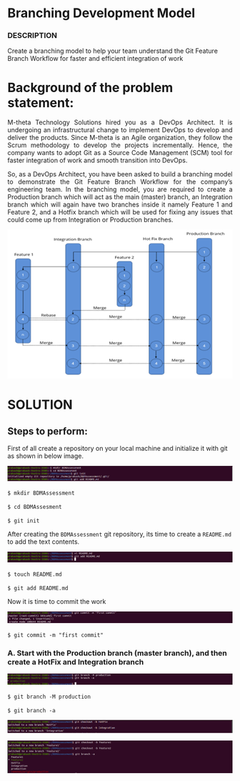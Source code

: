 # Branching Development Model

### DESCRIPTION

Create a branching model to help your team understand the Git Feature Branch Workflow for faster and efficient integration of work

# Background of the problem statement:

<p align="justify">M-theta Technology Solutions hired you as a DevOps Architect. It is undergoing an infrastructural change to implement DevOps to develop and deliver the products. Since M-theta is an Agile organization, they follow the Scrum methodology to develop the projects incrementally. Hence, the company wants to adopt Git as a Source Code Management (SCM) tool for faster integration of work and smooth transition into DevOps.</p>

<p align="justify">So, as a DevOps Architect, you have been asked to build a branching model to demonstrate the Git Feature Branch Workflow for the company’s engineering team. In the branching model, you are required to create a Production branch which will act as the main (master) branch, an Integration branch which will again have two branches inside it namely Feature 1 and Feature 2, and a Hotfix branch which will be used for fixing any issues that could come up from Integration or Production branches.</p>

![CreateGitDirectory](https://github.com/prakashgkhaire/BDMAssessment/blob/Integration/Images/BranchModel.png) 

# SOLUTION

## Steps to perform:

First of all create a repository on your local machine and initialize it with git as shown in below image.

![CreateGitDirectory](https://github.com/prakashgkhaire/BDMAssessment/blob/Integration/Images/1.png)

`$ mkdir BDMAssessment`<br>

`$ cd BDMAssesment` <br>

`$ git init` <br>

After creating the `BDMAssessment` git repository, its time to create a `README.md` to add the text contents.

![CreateGitDirectory](https://github.com/prakashgkhaire/BDMAssessment/blob/Integration/Images/2.png)

`$ touch README.md` <br>

`$ git add README.md`

Now it is time to commit the work

![CreateGitDirectory](https://github.com/prakashgkhaire/BDMAssessment/blob/Integration/Images/3.png)

`$ git commit -m "first commit"`

### A. Start with the Production branch (master branch), and then create a HotFix  and Integration branch

![CreateGitDirectory](https://github.com/prakashgkhaire/BDMAssessment/blob/Integration/Images/4.png)

`$ git branch -M production`

`$ git branch -a`

![CreateGitDirectory](https://github.com/prakashgkhaire/BDMAssessment/blob/Integration/Images/5_1.png)

![CreateGitDirectory](https://github.com/prakashgkhaire/BDMAssessment/blob/Integration/Images/5_2.png)
